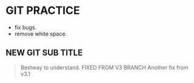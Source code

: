 # GIT PRACTICE
* fix bugs.
* remove white space.

## NEW GIT SUB TITLE
> Bestway to understand.
> FIXED FROM V3 BRANCH
> Another fix from v3.1